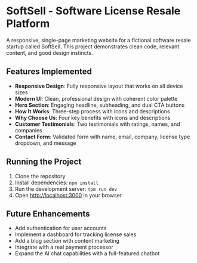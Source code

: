 # SoftSell - Software License Resale Platform

A responsive, single-page marketing website for a fictional software resale startup called SoftSell. This project demonstrates clean code, relevant content, and good design instincts.

## Features Implemented

- **Responsive Design**: Fully responsive layout that works on all device sizes
- **Modern UI**: Clean, professional design with coherent color palette
- **Hero Section**: Engaging headline, subheading, and dual CTA buttons
- **How It Works**: Three-step process with icons and descriptions
- **Why Choose Us**: Four key benefits with icons and descriptions
- **Customer Testimonials**: Two testimonials with ratings, names, and companies
- **Contact Form**: Validated form with name, email, company, license type dropdown, and message



## Running the Project

1. Clone the repository
2. Install dependencies: `npm install`
3. Run the development server: `npm run dev`
4. Open [http://localhost:3000](http://localhost:3000) in your browser


## Future Enhancements

- Add authentication for user accounts
- Implement a dashboard for tracking license sales
- Add a blog section with content marketing
- Integrate with a real payment processor
- Expand the AI chat capabilities with a full-featured chatbot
